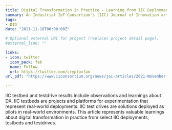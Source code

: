 ```yaml
---
title: Digital Transformation in Practice - Learning from IIC Deployments
summary: An Industrial IoT Consortium's (IIC) Journal of Innovation article providing valuable insights into digtial transformation for IIoT
tags:
- DID 
date: "2021-11-18T00:00:00Z"

# Optional external URL for project (replaces project detail page).
#external_link: ""

links:
- icon: twitter
  icon_pack: fab
  name: Follow
  url: https://twitter.com/cryptoxfan
url_pdf: "https://www.iiconsortium.org/news/joi-articles/2021-November-JOI-Digital-Transformation-in-Practice-Learning-from-IIC-Deployments.pdf"

---
```

IIC testbed and testdrive results include observations and learnings about DX. IIC testbeds are projects and platforms for experimentation that represent real-world deployments. IIC test drives are solutions deployed as pilots in real-world environments. This article represents valuable learnings about digital transformation in practice from select IIC deployments, testbeds and testdrives.